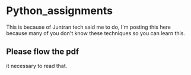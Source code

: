 # Python_assignments
This is because of Juntran tech said me to do, I'm posting this here because many of you don't know these techniques so you can learn this.
## Please flow the pdf
it necessary to read that.
